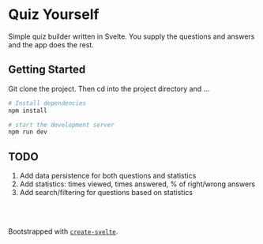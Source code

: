 # Quiz Yourself

Simple quiz builder written in Svelte. You supply the questions and answers and the app does the rest.

## Getting Started

Git clone the project. Then cd into the project directory and ...

```bash
# Install dependencies
npm install

# start the development server
npm run dev
```

## TODO

1. Add data persistence for both questions and statistics
2. Add statistics: times viewed, times answered, % of right/wrong answers
3. Add search/filtering for questions based on statistics
<br />
<br />


Bootstrapped with [`create-svelte`](https://github.com/sveltejs/kit/tree/master/packages/create-svelte).
